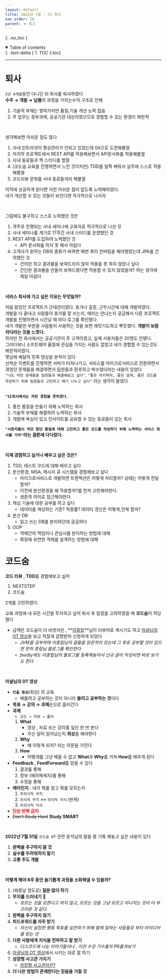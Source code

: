 ```yaml
---
layout: default
title: 2022년 7월 - SI 퇴사
nav_order: 10
parent: ⏪ 회고
---
```

{: .no_toc }

<details open markdown="block">
  <summary>
    Table of contents
  </summary>
  {: .text-delta }
1. TOC
{:toc}
</details>

---

# **퇴사**

`2년 4개월`동안 다니던 SI 회사를 퇴사하였다<br>
**수주 → 개발 → 납품**의 과정을 거치는수익 구조로 인해<br>

1. 기술적 부채는 쌓여가지만 품질,기술 개선 노력 없음
2. 주 업무는 정부과제, 공공기관 대상이였으므로 경험할 수 있는 환경이 제한적

<br>

생각해보면 아쉬운 점도 많다
1. 사내 인트라넷이 형상관리가 안되고 있었는데 Git으로 도전해볼껄
2. 마지막 프로젝트에서 REST API를 적용해보면서 API문서화를 적용해볼껄
3. 사내 동료들과 책 스터디를 할껄
4. (코드숨 교육을 진행하면서 느낀 것이지만) TDD를 일찍 배워서 실무에 스스로 적용해볼껄
5. 코드리뷰 문화를 사내 동료들끼리 해볼껄

이직에 성공하게 된다면 이런 아쉬운 점이 없도록 노력해야겠다.<br>
내가 개선할 수 있는 것들이 보인다면 적극적으로 나서자<br>

<br>

그럼에도 불구하고 스스로 노력했던 것은
1. 격주로 진행되는 사내 세미나에 교육자로 적극적으로 나선 것
2. 사내 세미나를 계기로 17주간 사내 스터디를 운영했던 것
3. REST API를 도입하려 노력했던 것
   - API 문서화를 하지 못 해서 아쉽다
4. 고객사가 원하는 DB의 종류가 바뀌면 매번 쿼리 컨버팅을 해야했었는데 JPA를 건의했던 것
   - 건의만 하고 결과물을 보여드리지 않아 적용을 못 하지 않았나 싶다
   - 간단한 결과물을 만들어 보여드렸다면 적용할 수 있지 않았을까? 하는 생각에 제일 아쉽다



<br>

**서비스 회사에 가고 싶은 이유는 무엇일까?**<br>

처음 맡았던 프로젝트가 근태관리였다. 휴가나 출장, 근무시간에 대해 개발하였다.<br>
개발을 다 끝내고 사람들이 휴가를 잘 쓰는지, 에러는 안나는지 궁금해서 다른 프로젝트 개발을 진행하면서 시간날 때 마다 로그를 확인했다.<br>
내가 개발한 부분을 사람들이 사용하는 것을 보면 재밋기도하고 뿌듯했다. **개발이 보람차다라는 것을 느꼇다.**<br>
하지만 전 회사에서는 공공기관이 주 고객이였고, 실제 사용자들은 20명도 안됐다.<br>
그러다보니 소프트웨어 품질에 관심을 가지는 사람도 없었고 내가 경험할 수 있는것도 제한적이였다.<br>
옛날에 배달의 민족 영상을 본적이 있다 <br>
선착순 이벤트를 진행하면 서버가 터져나가고, 서비스를 마이크로서비스로 전환하면서 겪었던 문제들을 해결하면서 팀원들과 환호하고 박수쳤다라는 내용이 있었다 <br>
`"나도 저런 문제들을 팀원들과 해결해보고 싶다"`, `"좋은 아키텍처, 좋은 설계, 좋은 코드를 작성하기 위해 팀원들과 고민하고 얘기 나누고 싶다"` 라는 생각이 들었다 <br>
<br>

**`"SI회사에서는 저런 경험을 못하겠다.`**<br>

1. 좋은 품질을 만들기 위해 노력하는 회사
2. 기술적 부채를 해결하려 노력하는 회사
3. 개발에 욕심이 있고 인사이트를 공유할 수 있는 동료들이 있는 회사

**`"사용자들이 작던 말던 품질에 대해 고민하고 좋은 코드를 작성하기 위해 노력하는 서비스 회사를 가자"`라는 결론에 다다랐다.**

<br>

**이제 경험하고 싶거나 배우고 싶은 것은?**<br>

1. TDD, 테스트 코드에 대해 배우고 싶다
2. 분산환경, MSA, 메시지 큐 시스템을 경험해보고 싶다
   - 마이크로서비스로 개발하면 트랜잭션은 어떻게 처리할까? 상태는 어떻게 전달할까?
   - 이전에 분산환경을 왜 적용할까?를 먼저 고민해야한다.
   - 생존의 의미로 접근해야한다
3. 캐싱 기술에 대한 공부를 하고 싶다
   - 데이터를 캐싱하는 기준? 적중률? 데이터 갱신은 어떻게,언제 할까?
4. 분산 DB
   - 읽고 쓰는 DB를 분리하던데 궁금하다
5. OOP
   - 객체간의 책임이나 관심사를 분리하는 방법에 대해
   - 확장에 유연한 객체를 설계하는 방법에 대해


# **코드숨**

**코드 리뷰** , **TDD**를 경험해보고 싶어 <br>

1. NEXTSTEP
2. 코드숨

2개를 고민하였다.<br>

교육 과정에 내 모든 시간을 투자하고 싶어 퇴사 후 일정을 고려하였을 때 **코드숨**이 적당했다
- 금액은 코드숨이 더 비쌋지만 , **[이종립](https://github.com/johngrib)**님이 리뷰어로 계시기도 하고 [아샬님의 OT 영상](https://www.youtube.com/watch?v=oFhN3EqrCwc&ab_channel=%EC%BD%94%EB%94%A9%EC%9D%98%EC%8B%A0%EC%95%84%EC%83%AC)을 보고 적잖게 감명받아 신청하게 되었다
  - *JVM을 공부하며 이종립님의 글들을 읽은적이 있는데 그 후로 공부할 것이 있으면 먼저 종립님 블로그를 확인한다*
  - *feedly에도 이종립님의 블로그를 등록해놓아서 신규 글이 작성되면 바로 보기도 한다*

<br>

**아샬님의 OT 영상**<br>

- **`인출 중심`**(회상) 의 교육 
  - 배울려고 공부하는 것이 아니라 **쓸려고 공부하는 것**이다
- **목표 → 강의 → 과제**순으로 흘러간다
- **과제**
  - `코드 → 리뷰 → 풀이`
  1. **What**
        - 영상 , 자료 또는 강의를 일단 한 번 본다
        - 무슨 일이 일어났는지 **회상**을 해야한다
  2. **Why**
        - 왜 이렇게 되지? 라는 의문을 가진다
  3. **How**
        - 어떻게를 그냥 배울 수 없고 **What**과 **Why**를 거쳐 **How**를 배우게 된다
- **Feedback** , **FeedForward**를 얻을 수 있다
  1. 결과를 통해
  2. 정보 (에러메세지)를 통해
  3. 수정을 통해
- **메타인지** : 내가 뭐를 알고 뭐를 모르는지
  1. `무의식적 무지`
  2. `의식적 무지` ↔︎ `의식적 지식` (반복)
  3. `무의식적 지식`
- <span style="color:red; font-weight:bold">단순 반복 금지</span>
- ~~Don't Study Hard~~ **Study SMART**

<br>

**2022년 7월 31일** `코드숨 OT` 관련 윤석님의 말씀 중 기록 해놓고 싶은 내용이 있다 <br>

1. **완벽을 추구하지 말 것**
2. **실수를 두려워하지 말기**
3. **고통 주도 개발**

<br>

**어떻게 해야 8주 동안 슬기롭게 과정을 소화해낼 수 있을까?** <br>

1. (짜증날 정도로) **질문 많이 하기**
2. **무지를 드러내기** 📌
   - *모르는 것을 모른다고 하지 않고, 모르는 것을 그냥 모르고 지나치는 것이 더 부끄러운 것 같다.*
3. **완벽을 추구하지 않기**
4. **피드포워드를 자주 받기**
   - *자신이 설정한 행동 목표를 실천하기 위해 함께 일하는 사람들로 부터 아이디어를 받는 것*
5. **다른 사람에게 지식을 전파하고 잘 받기**
   - *디스코드에 나눈 이야기들이나 , 이전 수강 기수들의 PR훔쳐보기*
6. [아샬님의 OT 영상](https://www.youtube.com/watch?v=oFhN3EqrCwc&ab_channel=%EC%BD%94%EB%94%A9%EC%9D%98%EC%8B%A0%EC%95%84%EC%83%AC)에서 시키는 대로 잘 하기
7. **성장형 사고관 가지기**
   - [성장형 사고관이란?](https://docs.microsoft.com/ko-kr/learn/modules/develop-growth-mindset/)
8. **더 나은 방법이 존재한다는 믿음을 가질 것**